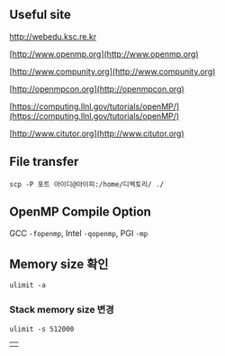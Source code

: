 ## Useful site

<http://webedu.ksc.re.kr>

[http://www.openmp.org](http://www.openmp.org)

[http://www.compunity.org](http://www.compunity.org)

[http://openmpcon.org](http://openmpcon.org)

[https://computing.llnl.gov/tutorials/openMP/](https://computing.llnl.gov/tutorials/openMP/)

[http://www.citutor.org](http://www.citutor.org)


## File transfer
```
scp -P 포트 아이디@아이피:/home/디렉토리/ ./
```

## OpenMP Compile Option
GCC `-fopenmp`, Intel `-qopenmp`, PGI `-mp`


## Memory size 확인
```
ulimit -a
```
### Stack memory size 변경
```
ulimit -s 512000
```

|  |
| :--: |
|  |
